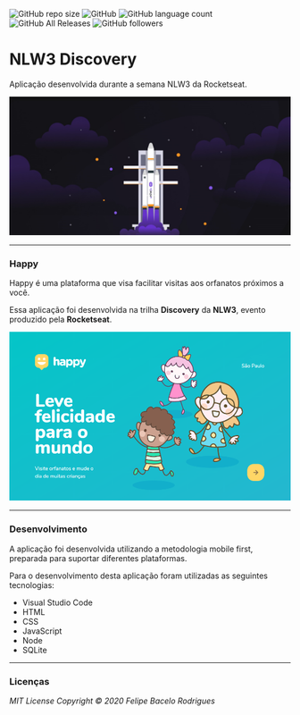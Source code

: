 ![GitHub repo size](https://img.shields.io/github/repo-size/felipebacelo/NLW3_Discovery?style=for-the-badge)
![GitHub](https://img.shields.io/github/license/felipebacelo/NLW3_Discovery?style=for-the-badge)
![GitHub language count](https://img.shields.io/github/languages/count/felipebacelo/NLW3_Discovery?style=for-the-badge)
![GitHub All Releases](https://img.shields.io/github/downloads/felipebacelo/NLW3_Discovery/total?style=for-the-badge)
![GitHub followers](https://img.shields.io/github/followers/felipebacelo?style=for-the-badge)

# NLW3 Discovery

Aplicação desenvolvida durante a semana NLW3 da Rocketseat.

![Image_1](https://github.com/felipebacelo/NLW3_Discovery/blob/main/public/images/image1.png)

***

### Happy

Happy é uma plataforma que visa facilitar visitas aos orfanatos próximos a você.

Essa aplicação foi desenvolvida na trilha __Discovery__ da __NLW3__, evento produzido pela __Rocketseat__.

![Image_2](https://github.com/felipebacelo/NLW3_Discovery/blob/main/public/images/image2.PNG)

***

### Desenvolvimento

A aplicação foi desenvolvida utilizando a metodologia mobile first, preparada para suportar diferentes plataformas.

Para o desenvolvimento desta aplicação foram utilizadas as seguintes tecnologias:

* Visual Studio Code
* HTML
* CSS
* JavaScript
* Node
* SQLite

***
### Licenças

_MIT License_
_Copyright   ©   2020 Felipe Bacelo Rodrigues_
